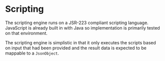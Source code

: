 # Scripting

The scripting engine runs on a JSR-223 compliant scripting language.  
JavaScript is already built in with Java so implementation is primarily
tested on that environment.

The scripting engine is simplistic in that it only executes the scripts
based on input that had been provided and the result data is expected to
be mappable to a `JsonObject`.

